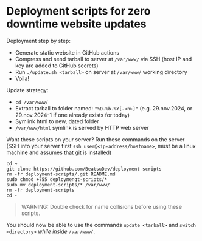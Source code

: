 # Deployment scripts for zero downtime website updates
Deployment step by step:
 - Generate static website in GitHub actions
 - Compress and send tarball to server at `/var/www/` via SSH (host IP and key are added to GitHub secrets)
 - Run `./update.sh <tarball>` on server at `/var/www/` working directory
 - Voila!

Update strategy:
 - `cd /var/www/`
 - Extract tarball to folder named: `"%D.%b.%Y[-<n>]"` (e.g. 29.nov.2024, or 29.nov.2024-1 if one already exists for today)
 - Symlink html to new, dated folder
 - `/var/www/html` symlink is served by HTTP web server

Want these scripts on your server? Run these commands on the server (SSH into your server first `ssh user@<ip-address/hostname>`,
must be a linux machine and assumes that git is installed)
```
cd ~ 
git clone https://github.com/BeatsuDev/deployment-scripts
rm -fr deployment-scripts/.git README.md
sudo chmod +755 deploymenqt-scripts/*
sudo mv deployment-scripts/* /var/www/
rm -fr deployment-scripts
cd -
```

> WARNING: Double check for name collisions before using these scripts.

You should now be able to use the commands `update <tarball>` and `switch <directory>` _while inside `/var/www/`_.
